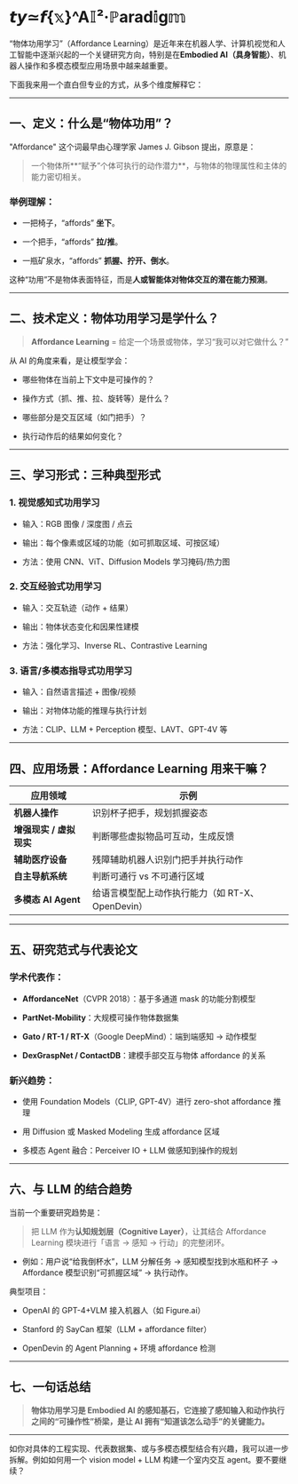 # 𝙩𝙮≃𝙛{𝕩}^A𝕀²·ℙarad𝕚g𝕞

“物体功用学习”（Affordance Learning）是近年来在机器人学、计算机视觉和人工智能中逐渐兴起的一个关键研究方向，特别是在**Embodied AI（具身智能）**、机器人操作和多模态模型应用场景中越来越重要。

下面我来用一个直白但专业的方式，从多个维度解释它：

---

## 一、定义：什么是“物体功用”？

"Affordance" 这个词最早由心理学家 James J. Gibson 提出，原意是：

> 一个物体所**“赋予”个体可执行的动作潜力**，与物体的物理属性和主体的能力密切相关。

### 举例理解：

- 一把椅子，“affords” **坐下**。
    
- 一个把手，“affords” **拉/推**。
    
- 一瓶矿泉水，“affords” **抓握、拧开、倒水**。
    

这种“功用”不是物体表面特征，而是**人或智能体对物体交互的潜在能力预测**。

---

## 二、技术定义：物体功用学习是学什么？

> **Affordance Learning** = 给定一个场景或物体，学习“我可以对它做什么？”

从 AI 的角度来看，是让模型学会：

- 哪些物体在当前上下文中是可操作的？
    
- 操作方式（抓、推、拉、旋转等）是什么？
    
- 哪些部分是交互区域（如门把手）？
    
- 执行动作后的结果如何变化？
    

---

## 三、学习形式：三种典型形式

### 1. **视觉感知式功用学习**

- 输入：RGB 图像 / 深度图 / 点云
    
- 输出：每个像素或区域的功能（如可抓取区域、可按区域）
    
- 方法：使用 CNN、ViT、Diffusion Models 学习掩码/热力图
    

### 2. **交互经验式功用学习**

- 输入：交互轨迹（动作 + 结果）
    
- 输出：物体状态变化和因果性建模
    
- 方法：强化学习、Inverse RL、Contrastive Learning
    

### 3. **语言/多模态指导式功用学习**

- 输入：自然语言描述 + 图像/视频
    
- 输出：对物体功能的推理与执行计划
    
- 方法：CLIP、LLM + Perception 模型、LAVT、GPT-4V 等
    

---

## 四、应用场景：Affordance Learning 用来干嘛？

|应用领域|示例|
|---|---|
|**机器人操作**|识别杯子把手，规划抓握姿态|
|**增强现实 / 虚拟现实**|判断哪些虚拟物品可互动，生成反馈|
|**辅助医疗设备**|残障辅助机器人识别门把手并执行动作|
|**自主导航系统**|判断可通行 vs 不可通行区域|
|**多模态 AI Agent**|给语言模型配上动作执行能力（如 RT-X、OpenDevin）|

---

## 五、研究范式与代表论文

### 学术代表作：

- **AffordanceNet**（CVPR 2018）：基于多通道 mask 的功能分割模型
    
- **PartNet-Mobility**：大规模可操作物体数据集
    
- **Gato / RT-1 / RT-X**（Google DeepMind）：端到端感知 → 动作模型
    
- **DexGraspNet / ContactDB**：建模手部交互与物体 affordance 的关系
    

### 新兴趋势：

- 使用 Foundation Models（CLIP, GPT-4V）进行 zero-shot affordance 推理
    
- 用 Diffusion 或 Masked Modeling 生成 affordance 区域
    
- 多模态 Agent 融合：Perceiver IO + LLM 做感知到操作的规划
    

---

## 六、与 LLM 的结合趋势

当前一个重要研究趋势是：

> 把 LLM 作为**认知规划层（Cognitive Layer）**，让其结合 Affordance Learning 模块进行「语言 → 感知 → 行动」的完整闭环。

- 例如：用户说“给我倒杯水”，LLM 分解任务 → 感知模型找到水瓶和杯子 → Affordance 模型识别“可抓握区域” → 执行动作。
    

典型项目：

- OpenAI 的 GPT-4+VLM 接入机器人（如 Figure.ai）
    
- Stanford 的 SayCan 框架（LLM + affordance filter）
    
- OpenDevin 的 Agent Planning + 环境 affordance 检测
    

---

## 七、一句话总结

> **物体功用学习是 Embodied AI 的感知基石，它连接了感知输入和动作执行之间的“可操作性”桥梁，是让 AI 拥有“知道该怎么动手”的关键能力。**

---

如你对具体的工程实现、代表数据集、或与多模态模型结合有兴趣，我可以进一步拆解。例如如何用一个 vision model + LLM 构建一个室内交互 agent。要不要继续？